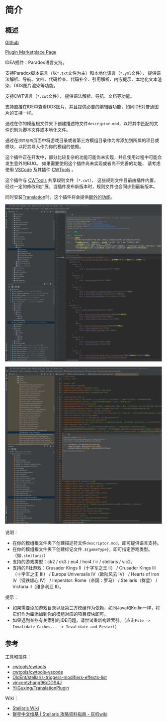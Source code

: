 # 简介

## 概述

[Github](https://github.com/DragonKnightOfBreeze/Paradox-Language-Support)

[Plugin Marketplace Page](https://plugins.jetbrains.com/plugin/16825-paradox-language-support)

IDEA插件：Paradox语言支持。

支持Paradox脚本语言（以`*.txt`文件为主）和本地化语言（`*.yml`文件），
提供语法解析、导航、文档、代码检查、代码补全、引用解析、内嵌提示、本地化文本渲染、DDS图片渲染等功能。

支持CWT语言（`*.cwt`文件），
提供语法解析、导航、文档等功能。

支持直接在IDE中查看DDS图片，并且提供必要的编辑器功能，如同IDE对普通图片的支持一样。

通过在你的模组根文件夹下创建描述符文件`descriptor.mod`，以将其中匹配的文件识别为脚本文件或本地化文件。

通过在`项目结构`页面中将游戏目录或者第三方模组目录作为库添加到所属的项目或模块，以将其导入作为你的模组的依赖。

这个插件正在开发中，部分比较复杂的功能可能尚未实现，并且使用过程中可能会发生意外的BUG。
如果需要使用这个插件尚未实现或者尚不完善的功能，
请考虑使用 [VSCode](https://code.visualstudio.com) 及其插件 [CWTools](https://github.com/cwtools/cwtools-vscode) 。

这个插件与 [CWTools](https://github.com/cwtools/cwtools-vscode) 共享规则文件（`*.cwt`），
这些规则文件目前由插件内置，经过一定的修改和扩展。当插件发布新版本时，规则文件也会同步到最新版本。

同时安装[Translation](https://github.com/YiiGuxing/TranslationPlugin)时，这个插件将会提供[额外的功能](https://windea.icu/Paradox-Language-Support/#/zh/plugin-integration.md)。

![](../assets/images/script_file_preview_zh.png)

![](../assets/images/localisation_file_preview_zh.png)

说明：

* 在你的模组根文件夹下创建描述符文件`descriptor.mod`，即可提供语言支持。  
* 在你的模组根文件夹下创建标记文件`.${gameType}`，即可指定游戏类型。（如`.stellaris`）  
* 支持的游戏类型：ck2 / ck3 / eu4 / hoi4 / ir / stellaris / vic2。
* 支持的P社游戏：Crusader Kings II（十字军之王 II） / Crusader Kings III（十字军之王 III） / Europa Universalis IV（欧陆风云 IV） / Hearts of Iron IV（钢铁雄心 IV） / Imperator: Rome（帝国：罗马） / Stellaris（群星） / Victoria II（维多利亚 II）。

提示：

* 如果需要添加游戏目录以及第三方模组作为依赖，如同Java和Kotlin一样，将它们作为库添加到你的模组对应的项目模块即可。
* 如果遇到某些有关索引的IDE问题，请尝试重新构建索引。（点击`File -> Invalidate Caches... -> Invalidate and Restart`）

## 参考

工具和插件：

* [cwtools/cwtools](https://github.com/cwtools/cwtools)
* [cwtools/cwtools-vscode](https://github.com/cwtools/cwtools-vscode)
* [OldEnt/stellaris-triggers-modifiers-effects-list](https://github.com/OldEnt/stellaris-triggers-modifiers-effects-list)
* [vincentzhang96/DDS4J](https://github.com/vincentzhang96/DDS4J)
* [YiiGuxing/TranslationPlugin](https://github.com/YiiGuxing/TranslationPlugin)

Wiki：

* [Stellaris Wiki](https://stellaris.paradoxwikis.com/Stellaris_Wiki)
* [群星中文维基 | Stellaris 攻略资料指南 - 灰机wiki](https://qunxing.huijiwiki.com/wiki/%E9%A6%96%E9%A1%B5)